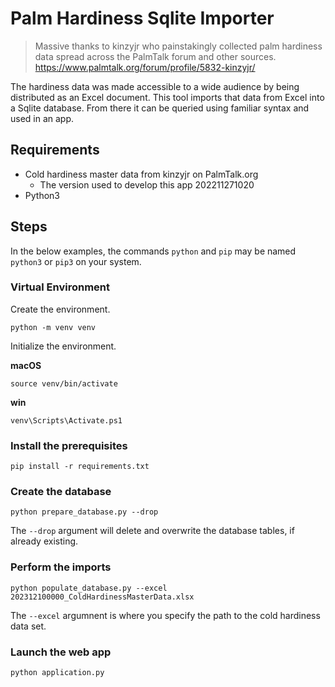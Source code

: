 # Palm Hardiness Sqlite Importer

> Massive thanks to kinzyjr who painstakingly collected palm 
> hardiness data spread across the PalmTalk forum and other 
> sources.
> https://www.palmtalk.org/forum/profile/5832-kinzyjr/ 

The hardiness data was made accessible to a wide audience by
being distributed as an Excel document. This tool imports 
that data from Excel into a Sqlite database. From there it
can be queried using familiar syntax and used in an app.

## Requirements
  * Cold hardiness master data from kinzyjr on PalmTalk.org
    * The version used to develop this app 202211271020
  * Python3

## Steps

In the below examples, the commands `python` and `pip` may be named `python3` 
or `pip3` on your system.

### Virtual Environment

Create the environment.

`python -m venv venv`

Initialize the environment. 

**macOS**

`source venv/bin/activate`

**win**

`venv\Scripts\Activate.ps1`

### Install the prerequisites

`pip install -r requirements.txt`

### Create the database

`python prepare_database.py --drop`

The `--drop` argument will delete and overwrite the database tables, 
if already existing. 

### Perform the imports

`python populate_database.py --excel 202312100000_ColdHardinessMasterData.xlsx`

The `--excel` argumnent is where you specify the path to the 
cold hardiness data set.

### Launch the web app
`python application.py`


